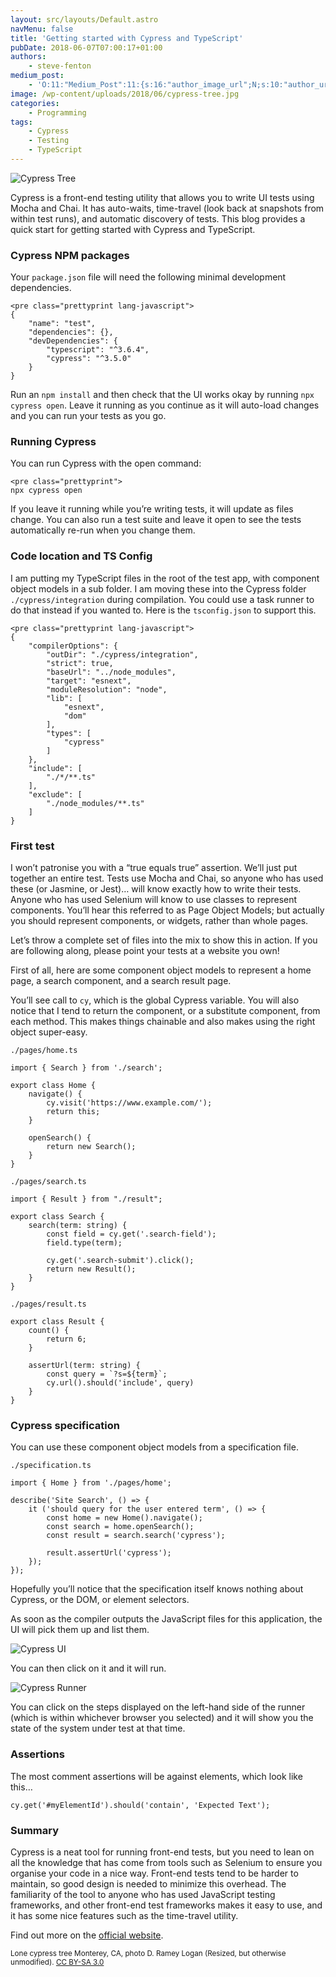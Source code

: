```yaml
---
layout: src/layouts/Default.astro
navMenu: false
title: 'Getting started with Cypress and TypeScript'
pubDate: 2018-06-07T07:00:17+01:00
authors:
    - steve-fenton
medium_post:
    - 'O:11:"Medium_Post":11:{s:16:"author_image_url";N;s:10:"author_url";N;s:11:"byline_name";N;s:12:"byline_email";N;s:10:"cross_link";s:3:"yes";s:2:"id";N;s:21:"follower_notification";s:3:"yes";s:7:"license";s:19:"all-rights-reserved";s:14:"publication_id";s:2:"-1";s:6:"status";s:5:"draft";s:3:"url";N;}'
image: /wp-content/uploads/2018/06/cypress-tree.jpg
categories:
    - Programming
tags:
    - Cypress
    - Testing
    - TypeScript
---
```


![Cypress Tree](/wp-content/uploads/2018/06/cypress-tree.jpg)

Cypress is a front-end testing utility that allows you to write UI tests using Mocha and Chai. It has auto-waits, time-travel (look back at snapshots from within test runs), and automatic discovery of tests. This blog provides a quick start for getting started with Cypress and TypeScript.

### Cypress NPM packages

Your `package.json` file will need the following minimal development dependencies.

```
<pre class="prettyprint lang-javascript">
{
    "name": "test",
    "dependencies": {},
    "devDependencies": {
        "typescript": "^3.6.4",
        "cypress": "^3.5.0"
    }
}
```
Run an `npm install` and then check that the UI works okay by running `npx cypress open`. Leave it running as you continue as it will auto-load changes and you can run your tests as you go.

### Running Cypress

You can run Cypress with the open command:

```
<pre class="prettyprint">
npx cypress open
```
If you leave it running while you’re writing tests, it will update as files change. You can also run a test suite and leave it open to see the tests automatically re-run when you change them.

### Code location and TS Config

I am putting my TypeScript files in the root of the test app, with component object models in a sub folder. I am moving these into the Cypress folder `./cypress/integration` during compilation. You could use a task runner to do that instead if you wanted to. Here is the `tsconfig.json` to support this.

```
<pre class="prettyprint lang-javascript">
{
    "compilerOptions": {
        "outDir": "./cypress/integration",
        "strict": true,
        "baseUrl": "../node_modules",
        "target": "esnext",
        "moduleResolution": "node",
        "lib": [
            "esnext",
            "dom"
        ],
        "types": [
            "cypress"
        ]
    },
    "include": [
        "./*/**.ts"
    ],
    "exclude": [
        "./node_modules/**.ts"
    ]
}
```
### First test

I won’t patronise you with a “true equals true” assertion. We’ll just put together an entire test. Tests use Mocha and Chai, so anyone who has used these (or Jasmine, or Jest)… will know exactly how to write their tests. Anyone who has used Selenium will know to use classes to represent components. You’ll hear this referred to as Page Object Models; but actually you should represent components, or widgets, rather than whole pages.

Let’s throw a complete set of files into the mix to show this in action. If you are following along, please point your tests at a website you own!

First of all, here are some component object models to represent a home page, a search component, and a search result page.

You’ll see call to `cy`, which is the global Cypress variable. You will also notice that I tend to return the component, or a substitute component, from each method. This makes things chainable and also makes using the right object super-easy.

`./pages/home.ts`

```
import { Search } from './search';

export class Home {
    navigate() {
        cy.visit('https://www.example.com/');
        return this;
    }

    openSearch() {
        return new Search();
    }
}
```
`./pages/search.ts`

```
import { Result } from "./result";

export class Search {
    search(term: string) {
        const field = cy.get('.search-field');
        field.type(term);

        cy.get('.search-submit').click();
        return new Result();
    }
}
```
`./pages/result.ts`

```
export class Result {
    count() {
        return 6;
    }

    assertUrl(term: string) {
        const query = `?s=${term}`;
        cy.url().should('include', query)
    }
}
```
### Cypress specification

You can use these component object models from a specification file.

`./specification.ts`

```
import { Home } from './pages/home';

describe('Site Search', () => {
    it ('should query for the user entered term', () => {
        const home = new Home().navigate();
        const search = home.openSearch();
        const result = search.search('cypress');

        result.assertUrl('cypress');
    });
});
```
Hopefully you’ll notice that the specification itself knows nothing about Cypress, or the DOM, or element selectors.

As soon as the compiler outputs the JavaScript files for this application, the UI will pick them up and list them.

![Cypress UI](/img/2018/06/cypress-ui.png)

You can then click on it and it will run.

![Cypress Runner](/img/2018/06/cypress-runner.png)

You can click on the steps displayed on the left-hand side of the runner (which is within whichever browser you selected) and it will show you the state of the system under test at that time.

### Assertions

The most comment assertions will be against elements, which look like this…

```
cy.get('#myElementId').should('contain', 'Expected Text');
```
### Summary

Cypress is a neat tool for running front-end tests, but you need to lean on all the knowledge that has come from tools such as Selenium to ensure you organise your code in a nice way. Front-end tests tend to be harder to maintain, so good design is needed to minimize this overhead. The familiarity of the tool to anyone who has used JavaScript testing frameworks, and other front-end test frameworks makes it easy to use, and it has some nice features such as the time-travel utility.

Find out more on the [official website](https://www.cypress.io/).

<small>Lone cypress tree Monterey, CA, photo D. Ramey Logan (Resized, but otherwise unmodified). [CC BY-SA 3.0](https://creativecommons.org/licenses/by-sa/3.0/deed.en)</small>